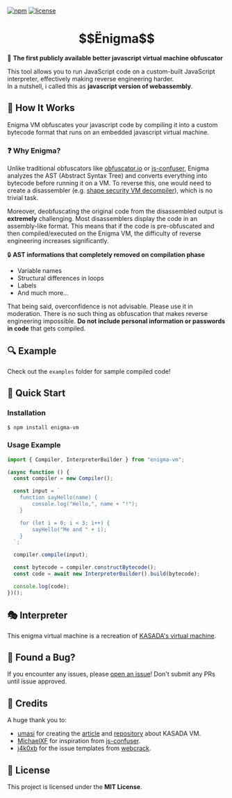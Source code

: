 [![npm](https://img.shields.io/npm/v/enigma-vm)](https://www.npmjs.com/package/enigma-vm)
[![license](https://img.shields.io/github/license/youdie323323/enigma)](https://github.com/youdie323323/enigma/blob/master/LICENSE)

<h1 align="center">$$Ёnigma$$</h1>

🚀 **The first publicly available better javascript virtual machine obfuscator**

This tool allows you to run JavaScript code on a custom-built JavaScript interpreter, effectively making reverse engineering harder.  
In a nutshell, i called this as **javascript version of webassembly**.

## 📌 How It Works

Enigma VM obfuscates your javascript code by compiling it into a custom bytecode format that runs on an embedded javascript virtual machine.

### ❓ Why Enigma?

Unlike traditional obfuscators like [obfuscator.io](https://obfuscator.io/) or [js-confuser](https://js-confuser.com/), Enigma analyzes the AST (Abstract Syntax Tree) and converts everything into bytecode before running it on a VM. To reverse this, one would need to create a disassembler (e.g. [shape security VM decompiler](https://github.com/g2asell2019/shape-security-decompiler-toolkit)), which is no trivial task. 

Moreover, deobfuscating the original code from the disassembled output is **extremely** challenging. Most disassemblers display the code in an assembly-like format. This means that if the code is pre-obfuscated and then compiled/executed on the Enigma VM, the difficulty of reverse engineering increases significantly. 

🔒 **AST informations that completely removed on compilation phase**
- Variable names
- Structural differences in loops
- Labels
- And much more...

That being said, overconfidence is not advisable. Please use it in moderation. There is no such thing as obfuscation that makes reverse engineering impossible. **Do not include personal information or passwords in code** that gets compiled. 

## 🔍 Example

Check out the `examples` folder for sample compiled code!

## 🚀 Quick Start

### Installation

```bash
$ npm install enigma-vm
```

### Usage Example

```ts
import { Compiler, InterpreterBuilder } from "enigma-vm";

(async function () {
  const compiler = new Compiler();

  const input = `
    function sayHello(name) {
        console.log("Hello,", name + "!");
    }

    for (let i = 0; i < 3; i++) {
        sayHello("Me and " + i);
    }
  `;

  compiler.compile(input);

  const bytecode = compiler.constructBytecode();
  const code = await new InterpreterBuilder().build(bytecode);

  console.log(code);
})();
```

## 🎭 Interpreter

This enigma virtual machine is a recreation of [KASADA's virtual machine](https://accounts.nike.com/149e9513-01fa-4fb0-aad4-566afd725d1b/2d206a39-8ed7-437e-a3be-862e0f06eea3/ips.js).

## 🐞 Found a Bug?

If you encounter any issues, please [open an issue](https://github.com/youdie323323/enigma/issues/new?template=bug_report.yml)! Don't submit any PRs until issue approved.

## 🙌 Credits

A huge thank you to:
- [umasi](https://github.com/umasii) for creating the [article](https://www.nullpt.rs/devirtualizing-nike-vm-1) and [repository](https://github.com/umasii/ips-disassembler) about KASADA VM.
- [MichaelXF](https://github.com/MichaelXF) for inspiration from [js-confuser](https://github.com/MichaelXF/js-confuser).
- [j4k0xb](https://github.com/j4k0xb) for the issue templates from [webcrack](https://github.com/j4k0xb/webcrack).

## 📜 License

This project is licensed under the **MIT License**.